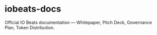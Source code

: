# iobeats-docs
Official IO Beats documentation — Whitepaper, Pitch Deck, Governance Plan, Token Distribution.
